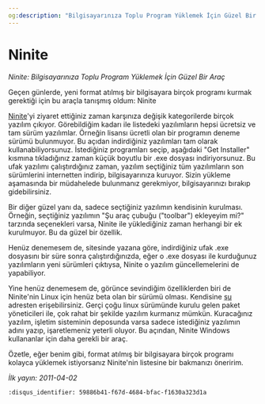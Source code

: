```yaml
---
og:description: "Bilgisayarınıza Toplu Program Yüklemek İçin Güzel Bir Araç"
---
```


# Ninite

*Ninite: Bilgisayarınıza Toplu Program Yüklemek İçin Güzel Bir Araç*

Geçen günlerde, yeni format atılmış bir bilgisayara birçok programı kurmak
gerektiği için bu araçla tanışmış oldum: Ninite

[Ninite](http://www.ninite.com/)'yi ziyaret ettiğiniz zaman karşınıza değişik
kategorilerde birçok yazılım çıkıyor. Görebildiğim kadarı ile listedeki
yazılımların hepsi ücretsiz ve tam sürüm yazılımlar. Örneğin lisansı ücretli
olan bir programın deneme sürümü bulunmuyor. Bu açıdan indirdiğiniz yazılımları
tam olarak kullanabiliyorsunuz. İstediğiniz programları seçip, aşağıdaki "Get
Installer" kısmına tıkladığınız zaman küçük boyutlu bir .exe dosyası
indiriyorsunuz. Bu ufak yazılımı çalıştırdığınız zaman, yazılım seçtiğiniz tüm
yazılımların son sürümlerini internetten indirip, bilgisayarınıza kuruyor. Sizin
yükleme aşamasında bir müdahelede bulunmanız gerekmiyor, bilgisayarınızı bırakıp
gidebilirsiniz.

Bir diğer güzel yanı da, sadece seçtiğiniz yazılımın kendisinin kurulması.
Örneğin, seçtiğiniz yazılımın  "Şu araç çubuğu ("toolbar") ekleyeyim mi?"
tarzında seçenekleri varsa, Ninite ile yüklediğiniz zaman herhangi bir ek
kurulmuyor. Bu da güzel bir özellik.

Henüz denemesem de, sitesinde yazana göre, indirdiğiniz ufak .exe dosyasını bir
süre sonra çalıştırdığınızda, eğer o .exe dosyası ile kurduğunuz yazılımların
yeni sürümleri çıktıysa, Ninite o yazılım güncellemelerini de yapabiliyor.

Yine henüz denemesem de, görünce sevindiğim özelliklerden biri de Ninite'nin
Linux için henüz beta olan bir sürümü olması. Kendisine
[şu](http://ninite.com/linux/) adresten erişebilirsiniz. Gerçi çoğu linux
sürümünde kurulu gelen paket yöneticileri ile, çok rahat bir şekilde yazılım
kurmanız mümkün. Kuracağınız yazılım, işletim sisteminin deposunda varsa sadece
istediğiniz yazılımın adını yazıp, işaretlemeniz yeterli oluyor. Bu açından,
Ninite Windows kullananlar için daha gerekli bir araç.

Özetle, eğer benim gibi, format atılmış bir bilgisayara birçok programı kolayca
yüklemek istiyorsanız Ninite'nin listesine bir bakmanızı öneririm.

*İlk yayın: 2011-04-02*

```{disqus}
:disqus_identifier: 59886b41-f67d-4684-bfac-f1630a323d1a
```
